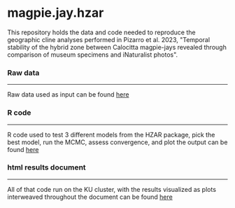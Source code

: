# magpie.jay.hzar

This repository holds the data and code needed to reproduce the geographic cline analyses performed in Pizarro et al. 2023, "Temporal stability of the hybrid zone between Calocitta magpie-jays revealed through comparison of museum specimens and iNaturalist photos".

### Raw data
-------
Raw data used as input can be found [here](https://github.com/DevonDeRaad/magpie.jay.hzar/blob/main/Magpie.Jay.data.updated.csv)

### R code
-------
R code used to test 3 different models from the HZAR package, pick the best model, run the MCMC, assess convergence, and plot the output can be found [here](https://github.com/DevonDeRaad/magpie.jay.hzar/blob/main/magpiejay.clines.cluster.Rmd)

### html results document
-------
All of that code run on the KU cluster, with the results visualized as plots interweaved throughout the document can be found [here](https://devonderaad.github.io/magpie.jay.hzar/magpiejay.clines.cluster.html)
